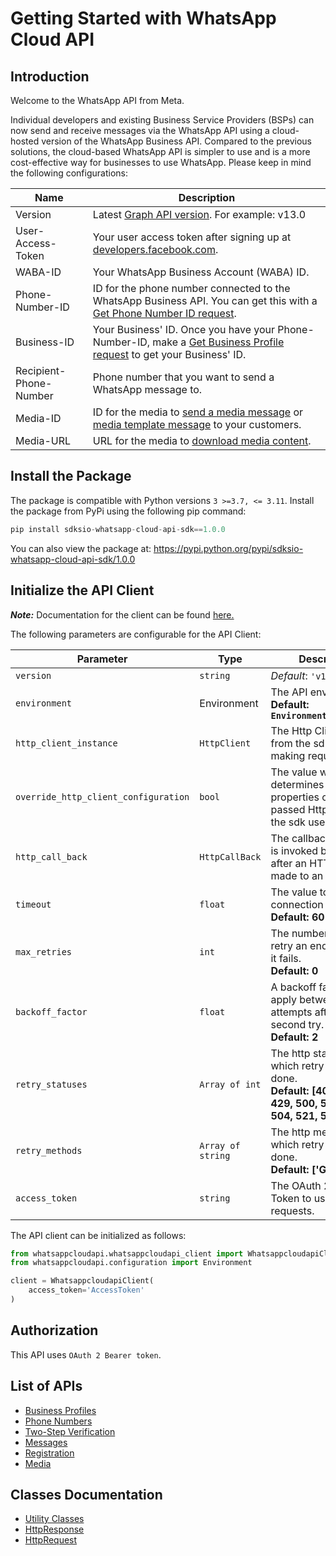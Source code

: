 
# Getting Started with WhatsApp Cloud API

## Introduction

Welcome to the WhatsApp API from Meta.

Individual developers and existing Business Service Providers (BSPs) can now send and receive messages via the WhatsApp API using a cloud-hosted version of the WhatsApp Business API. Compared to the previous solutions, the cloud-based WhatsApp API is simpler to use and is a more cost-effective way for businesses to use WhatsApp. Please keep in mind the following configurations:

| Name | Description |
| --- | --- |
| Version | Latest [Graph API version](https://developers.facebook.com/docs/graph-api/). For example: v13.0 |
| User-Access-Token | Your user access token after signing up at [developers.facebook.com](https://developers.facebook.com). |
| WABA-ID | Your WhatsApp Business Account (WABA) ID. |
| Phone-Number-ID | ID for the phone number connected to the WhatsApp Business API. You can get this with a [Get Phone Number ID request](3184f675-d289-46f1-88e5-e2b11549c418). |
| Business-ID | Your Business' ID. Once you have your Phone-Number-ID, make a [Get Business Profile request](#99fd3743-46cf-46c4-95b5-431c6a4eb0b0) to get your Business' ID. |
| Recipient-Phone-Number | Phone number that you want to send a WhatsApp message to. |
| Media-ID | ID for the media to [send a media message](#0a632754-3788-43bf-b785-ac6a73423d5a) or [media template message](#439c926a-8a6c-4972-ab2c-d99297716da9) to your customers. |
| Media-URL | URL for the media to [download media content](#cbe5ece3-246c-48f3-b338-074187dfef66). |

## Install the Package

The package is compatible with Python versions `3 >=3.7, <= 3.11`.
Install the package from PyPi using the following pip command:

```python
pip install sdksio-whatsapp-cloud-api-sdk==1.0.0
```

You can also view the package at:
https://pypi.python.org/pypi/sdksio-whatsapp-cloud-api-sdk/1.0.0

## Initialize the API Client

**_Note:_** Documentation for the client can be found [here.](https://www.github.com/sdks-io/sdksio-whatsapp-cloud-api-python-sdk/tree/1.0.0/doc/client.md)

The following parameters are configurable for the API Client:

| Parameter | Type | Description |
|  --- | --- | --- |
| `version` | `string` | *Default*: `'v13.0'` |
| `environment` | Environment | The API environment. <br> **Default: `Environment.PRODUCTION`** |
| `http_client_instance` | `HttpClient` | The Http Client passed from the sdk user for making requests |
| `override_http_client_configuration` | `bool` | The value which determines to override properties of the passed Http Client from the sdk user |
| `http_call_back` | `HttpCallBack` | The callback value that is invoked before and after an HTTP call is made to an endpoint |
| `timeout` | `float` | The value to use for connection timeout. <br> **Default: 60** |
| `max_retries` | `int` | The number of times to retry an endpoint call if it fails. <br> **Default: 0** |
| `backoff_factor` | `float` | A backoff factor to apply between attempts after the second try. <br> **Default: 2** |
| `retry_statuses` | `Array of int` | The http statuses on which retry is to be done. <br> **Default: [408, 413, 429, 500, 502, 503, 504, 521, 522, 524]** |
| `retry_methods` | `Array of string` | The http methods on which retry is to be done. <br> **Default: ['GET', 'PUT']** |
| `access_token` | `string` | The OAuth 2.0 Access Token to use for API requests. |

The API client can be initialized as follows:

```python
from whatsappcloudapi.whatsappcloudapi_client import WhatsappcloudapiClient
from whatsappcloudapi.configuration import Environment

client = WhatsappcloudapiClient(
    access_token='AccessToken'
)
```

## Authorization

This API uses `OAuth 2 Bearer token`.

## List of APIs

* [Business Profiles](https://www.github.com/sdks-io/sdksio-whatsapp-cloud-api-python-sdk/tree/1.0.0/doc/controllers/business-profiles.md)
* [Phone Numbers](https://www.github.com/sdks-io/sdksio-whatsapp-cloud-api-python-sdk/tree/1.0.0/doc/controllers/phone-numbers.md)
* [Two-Step Verification](https://www.github.com/sdks-io/sdksio-whatsapp-cloud-api-python-sdk/tree/1.0.0/doc/controllers/two-step-verification.md)
* [Messages](https://www.github.com/sdks-io/sdksio-whatsapp-cloud-api-python-sdk/tree/1.0.0/doc/controllers/messages.md)
* [Registration](https://www.github.com/sdks-io/sdksio-whatsapp-cloud-api-python-sdk/tree/1.0.0/doc/controllers/registration.md)
* [Media](https://www.github.com/sdks-io/sdksio-whatsapp-cloud-api-python-sdk/tree/1.0.0/doc/controllers/media.md)

## Classes Documentation

* [Utility Classes](https://www.github.com/sdks-io/sdksio-whatsapp-cloud-api-python-sdk/tree/1.0.0/doc/utility-classes.md)
* [HttpResponse](https://www.github.com/sdks-io/sdksio-whatsapp-cloud-api-python-sdk/tree/1.0.0/doc/http-response.md)
* [HttpRequest](https://www.github.com/sdks-io/sdksio-whatsapp-cloud-api-python-sdk/tree/1.0.0/doc/http-request.md)

